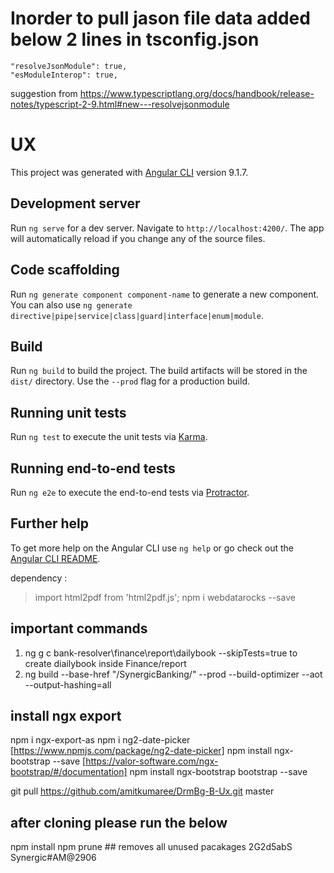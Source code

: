 # Inorder to pull jason file data added below 2 lines in tsconfig.json
    "resolveJsonModule": true,
    "esModuleInterop": true,
suggestion from https://www.typescriptlang.org/docs/handbook/release-notes/typescript-2-9.html#new---resolvejsonmodule



# UX
This project was generated with [Angular CLI](https://github.com/angular/angular-cli) version 9.1.7.

## Development server
Run `ng serve` for a dev server. Navigate to `http://localhost:4200/`. The app will automatically reload if you change any of the source files.

## Code scaffolding

Run `ng generate component component-name` to generate a new component. You can also use `ng generate directive|pipe|service|class|guard|interface|enum|module`.

## Build
Run `ng build` to build the project. The build artifacts will be stored in the `dist/` directory. Use the `--prod` flag for a production build.

## Running unit tests

Run `ng test` to execute the unit tests via [Karma](https://karma-runner.github.io).

## Running end-to-end tests

Run `ng e2e` to execute the end-to-end tests via [Protractor](http://www.protractortest.org/).

## Further help

To get more help on the Angular CLI use `ng help` or go check out the [Angular CLI README](https://github.com/angular/angular-cli/blob/master/README.md).


dependency :
> import  html2pdf from 'html2pdf.js';
npm i webdatarocks --save

## important commands
1. ng g c bank-resolver\finance\report\dailybook --skipTests=true  to create diailybook inside Finance/report
2. ng build --base-href "/SynergicBanking/" --prod --build-optimizer  --aot --output-hashing=all

## install ngx export
npm i ngx-export-as
npm i ng2-date-picker [https://www.npmjs.com/package/ng2-date-picker]
npm install ngx-bootstrap --save [https://valor-software.com/ngx-bootstrap/#/documentation]
npm install ngx-bootstrap bootstrap --save

git pull https://github.com/amitkumaree/DrmBg-B-Ux.git master

## after cloning please run the below
npm install
npm prune ## removes all unused pacakages
2G2d5abS
Synergic#AM@2906
